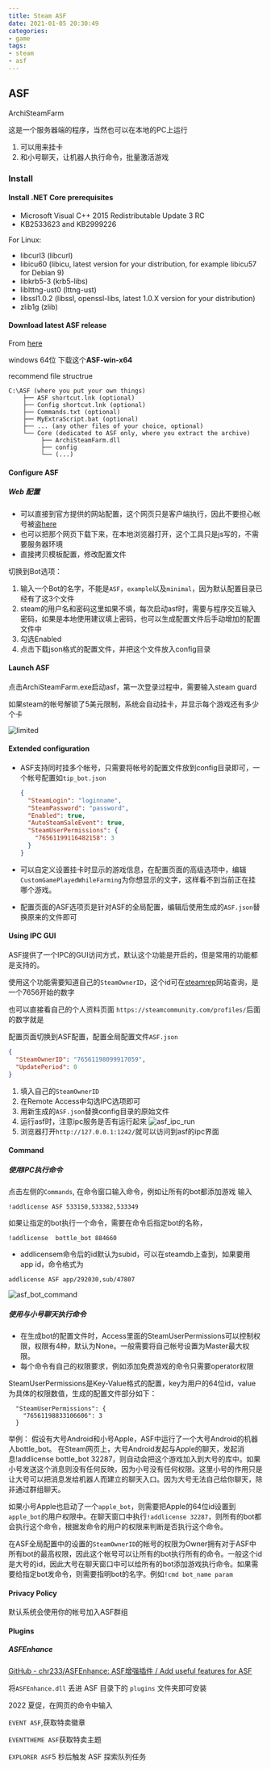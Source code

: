 ```yaml
---
title: Steam ASF
date: 2021-01-05 20:30:49
categories:
- game
tags:
- steam
- asf
---
```


## ASF
ArchiSteamFarm 

[官方文档]: https://github.com/JustArchiNET/ArchiSteamFarm/wiki/Setting-up

这是一个服务器端的程序，当然也可以在本地的PC上运行

1. 可以用来挂卡
2. 和小号聊天，让机器人执行命令，批量激活游戏 

### Install
#### Install .NET Core prerequisites

* Microsoft Visual C++ 2015 Redistributable Update 3 RC
* KB2533623 and KB2999226

For Linux:

* libcurl3 (libcurl)
* libicu60 (libicu, latest version for your distribution, for example libicu57 for Debian 9)
* libkrb5-3 (krb5-libs)
* liblttng-ust0 (lttng-ust)
* libssl1.0.2 (libssl, openssl-libs, latest 1.0.X version for your distribution)
* zlib1g (zlib)

#### Download latest ASF release
From [here](https://github.com/JustArchi/ArchiSteamFarm/releases/latest)

windows 64位 下载这个**ASF-win-x64**

recommend file structrue

	C:\ASF (where you put your own things)
	    ├── ASF shortcut.lnk (optional)
	    ├── Config shortcut.lnk (optional)
	    ├── Commands.txt (optional)
	    ├── MyExtraScript.bat (optional)
	    ├── ... (any other files of your choice, optional)
	    └── Core (dedicated to ASF only, where you extract the archive)
	         ├── ArchiSteamFarm.dll
	         ├── config
	         └── (...)

#### Configure ASF
##### Web 配置

* 可以直接到官方提供的网站配置，这个网页只是客户端执行，因此不要担心帐号被盗[here](https://justarchi.github.io/ArchiSteamFarm/#/)
* 也可以把那个网页下载下来，在本地浏览器打开，这个工具只是js写的，不需要服务器环境
* 直接拷贝模板配置，修改配置文件

切换到Bot选项：
1. 输入一个Bot的名字，不能是`ASF`，`example`以及`minimal`，因为默认配置目录已经有了这3个文件
2. steam的用户名和密码这里如果不填，每次启动asf时，需要与程序交互输入密码，如果是本地使用建议填上密码，也可以生成配置文件后手动增加的配置文件中
3. 勾选Enabled
4. 点击下载json格式的配置文件，并把这个文件放入config目录

#### Launch ASF 
点击ArchiSteamFarm.exe启动asf，第一次登录过程中，需要输入steam guard

如果steam的帐号解锁了5美元限制，系统会自动挂卡，并显示每个游戏还有多少个卡

![limited](/uploads/steam/asf_account_limited.png)

#### Extended configuration

* ASF支持同时挂多个帐号，只需要将帐号的配置文件放到config目录即可，一个帐号配置如`tip_bot.json`

  ```json
  {
    "SteamLogin": "loginname",
    "SteamPassword": "password",
    "Enabled": true,
    "AutoSteamSaleEvent": true,
    "SteamUserPermissions": {
      "76561199116482158": 3
    }
  }
  ```

  

* 可以自定义设置挂卡时显示的游戏信息，在配置页面的高级选项中，编辑`CustomGamePlayedWhileFarming`为你想显示的文字，这样看不到当前正在挂哪个游戏。

* 配置页面的ASF选项页是针对ASF的全局配置，编辑后使用生成的`ASF.json`替换原来的文件即可

#### Using IPC GUI
ASF提供了一个IPC的GUI访问方式，默认这个功能是开启的，但是常用的功能都是支持的。

使用这个功能需要知道自己的`SteamOwnerID`，这个id可在[steamrep](https://steamrep.com/)网站查询，是一个7656开始的数字

也可以直接看自己的个人资料页面 `https://steamcommunity.com/profiles/`后面的数字就是

配置页面切换到ASF配置，配置全局配置文件`ASF.json`

```json
{
  "SteamOwnerID": "76561198099917059", 
  "UpdatePeriod": 0
}
```

1. 填入自己的`SteamOwnerID`
2. 在Remote Access中勾选IPC选项即可
3. 用新生成的`ASF.json`替换config目录的原始文件
4. 运行asf时，注意ipc服务是否有运行起来
![asf_ipc_run](/uploads/steam/asf_ipc_server.png)
5. 浏览器打开`http://127.0.0.1:1242/`就可以访问到asf的ipc界面


#### Command

##### 使用IPC执行命令
点击左侧的`Commands`, 在命令窗口输入命令，例如让所有的bot都添加游戏 输入

`!addlicense ASF 533150,533382,533349`

如果让指定的bot执行一个命令，需要在命令后指定bot的名称，

 `!addlicense  bottle_bot 884660`

* addlicensem命令后的id默认为subid，可以在steamdb上查到，如果要用app id，命令格式为

`addlicense ASF app/292030,sub/47807`

![asf_bot_command](/uploads/steam/asf_bot_command.png)

##### 使用与小号聊天执行命令

* 在生成bot的配置文件时，Access里面的SteamUserPermissions可以控制权限，权限有4种，默认为None。一般需要将自己帐号设置为Master最大权限。
* 每个命令有自己的权限要求，例如添加免费游戏的命令只需要operator权限

SteamUserPermissions是Key-Value格式的配置，key为用户的64位id，value为具体的权限数值，生成的配置文件部分如下：
```
  "SteamUserPermissions": {
    "76561198833106606": 3
  }
```

举例：
假设有大号Android和小号Apple，ASF中运行了一个大号Android的机器人bottle_bot。
在Steam网页上，大号Android发起与Apple的聊天，发起消息!addlicense bottle_bot 32287，则自动会把这个游戏加入到大号的库中。如果小号发送这个消息则没有任何反映，因为小号没有任何权限。这里小号的作用只是让大号可以把消息发给机器人而建立的聊天入口。因为大号无法自己给你聊天，除非通过群组聊天。

如果小号Apple也启动了一个`apple_bot`，则需要把Apple的64位id设置到`apple_bot`的用户权限中。在聊天窗口中执行`!addlicense 32287`，则所有的bot都会执行这个命令，根据发命令的用户的权限来判断是否执行这个命令。

在ASF全局配置中的设置的`SteamOwnerID`的帐号的权限为Owner拥有对于ASF中所有bot的最高权限，因此这个帐号可以让所有的bot执行所有的命令。一般这个id是大号的id，因此大号在聊天窗口中可以给所有的bot添加游戏执行命令。如果需要给指定bot发命令，则需要指明bot的名字。例如`!cmd bot_name param`

#### Privacy Policy
默认系统会使用你的帐号加入ASF群组



#### Plugins

##### ASFEnhance

[GitHub - chr233/ASFEnhance: ASF增强插件 / Add useful features for ASF](https://github.com/chr233/ASFEnhance)

将`ASFEnhance.dll` 丢进 ASF 目录下的 `plugins` 文件夹即可安装

2022 夏促，在网页的命令中输入

`EVENT ASF`,获取特卖徽章

`EVENTTHEME ASF`获取特卖主题

`EXPLORER ASF`5 秒后触发 ASF 探索队列任务